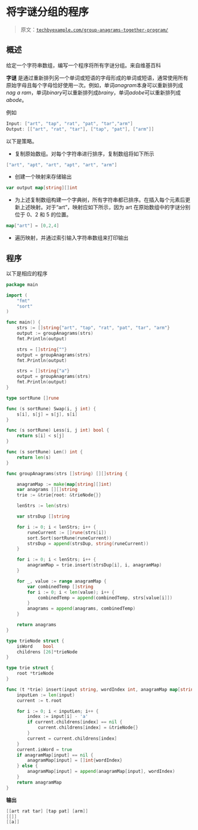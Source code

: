 # 将字谜分组的程序

> 原文：[`techbyexample.com/group-anagrams-together-program/`](https://techbyexample.com/group-anagrams-together-program/)

## **概述**

给定一个字符串数组，编写一个程序将所有字谜分组。来自维基百科

**字谜** 是通过重新排列另一个单词或短语的字母形成的单词或短语，通常使用所有原始字母且每个字母恰好使用一次。例如，单词*anagram*本身可以重新排列成*nag a ram*，单词*binary*可以重新排列成*brainy*，单词*adobe*可以重新排列成*abode*。

例如

```go
Input: ["art", "tap", "rat", "pat", "tar","arm"]
Output: [["art", "rat", "tar"], ["tap", "pat"], ["arm"]]
```

以下是策略。

+   复制原始数组。对每个字符串进行排序，复制数组将如下所示

```go
["art", "apt", "art", "apt", "art", "arm"]
```

+   创建一个映射来存储输出

```go
var output map[string][]int
```

+   为上述复制数组构建一个字典树，所有字符串都已排序。在插入每个元素后更新上述映射。对于“art”，映射应如下所示，因为 art 在原始数组中的字谜分别位于 0、2 和 5 的位置。

```go
map["art"] = [0,2,4]
```

+   遍历映射，并通过索引输入字符串数组来打印输出

## **程序**

以下是相应的程序

```go
package main

import (
	"fmt"
	"sort"
)

func main() {
	strs := []string{"art", "tap", "rat", "pat", "tar", "arm"}
	output := groupAnagrams(strs)
	fmt.Println(output)

	strs = []string{""}
	output = groupAnagrams(strs)
	fmt.Println(output)

	strs = []string{"a"}
	output = groupAnagrams(strs)
	fmt.Println(output)
}

type sortRune []rune

func (s sortRune) Swap(i, j int) {
	s[i], s[j] = s[j], s[i]
}

func (s sortRune) Less(i, j int) bool {
	return s[i] < s[j]
}

func (s sortRune) Len() int {
	return len(s)
}

func groupAnagrams(strs []string) [][]string {

	anagramMap := make(map[string][]int)
	var anagrams [][]string
	trie := &trie{root: &trieNode{}}

	lenStrs := len(strs)

	var strsDup []string

	for i := 0; i < lenStrs; i++ {
		runeCurrent := []rune(strs[i])
		sort.Sort(sortRune(runeCurrent))
		strsDup = append(strsDup, string(runeCurrent))
	}

	for i := 0; i < lenStrs; i++ {
		anagramMap = trie.insert(strsDup[i], i, anagramMap)
	}

	for _, value := range anagramMap {
		var combinedTemp []string
		for i := 0; i < len(value); i++ {
			combinedTemp = append(combinedTemp, strs[value[i]])
		}
		anagrams = append(anagrams, combinedTemp)
	}

	return anagrams
}

type trieNode struct {
	isWord    bool
	childrens [26]*trieNode
}

type trie struct {
	root *trieNode
}

func (t *trie) insert(input string, wordIndex int, anagramMap map[string][]int) map[string][]int {
	inputLen := len(input)
	current := t.root

	for i := 0; i < inputLen; i++ {
		index := input[i] - 'a'
		if current.childrens[index] == nil {
			current.childrens[index] = &trieNode{}
		}
		current = current.childrens[index]
	}
	current.isWord = true
	if anagramMap[input] == nil {
		anagramMap[input] = []int{wordIndex}
	} else {
		anagramMap[input] = append(anagramMap[input], wordIndex)
	}
	return anagramMap
}
```

**输出**

```go
[[art rat tar] [tap pat] [arm]]
[[]]
[[a]]
```
